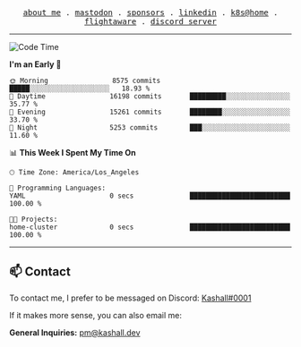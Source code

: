 <p align="center">
  <samp>
    <a href="https://jordanjones.org/">about me</a> .
    <a rel="me" href="https://mastodon.social/@kashall">mastodon</a> .
    <a href="https://github.com/sponsors/kashalls">sponsors</a> .
    <a href="https://linkedin.com/in/jordpjones">linkedin</a> .
    <a href="https://github.com/kashalls/home-cluster">k8s@home</a> .
    <a href="https://flightaware.com/adsb/stats/user/kashalls">flightaware</a> .
    <a href="https://discord.gg/V2WrCfqba9">discord server</a>
  </samp>
</p>

---

<!--START_SECTION:waka-->
![Code Time](http://img.shields.io/badge/Code%20Time-1%2C556%20hrs%2042%20mins-blue)

**I'm an Early 🐤** 

```text
🌞 Morning                8575 commits        █████░░░░░░░░░░░░░░░░░░░░   18.93 % 
🌆 Daytime                16198 commits       █████████░░░░░░░░░░░░░░░░   35.77 % 
🌃 Evening                15261 commits       ████████░░░░░░░░░░░░░░░░░   33.70 % 
🌙 Night                  5253 commits        ███░░░░░░░░░░░░░░░░░░░░░░   11.60 % 
```


📊 **This Week I Spent My Time On** 

```text
🕑︎ Time Zone: America/Los_Angeles

💬 Programming Languages: 
YAML                     0 secs              █████████████████████████   100.00 % 

🐱‍💻 Projects: 
home-cluster             0 secs              █████████████████████████   100.00 % 
```


<!--END_SECTION:waka-->

---

## 📫 Contact

To contact me, I prefer to be messaged on Discord:  [Kashall#0001](https://discord.com/users/201077739589992448)

If it makes more sense, you can also email me:

**General Inquiries:** pm@kashall.dev  
